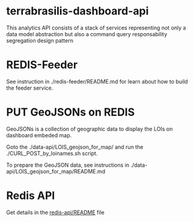 # terrabrasilis-dashboard-api
This analytics API consists of a stack of services representing not only a data model abstraction but also a command query responsability segregation design pattern

# REDIS-Feeder

See instruction in ./redis-feeder/README.md for learn about how to build the feeder service.


# PUT GeoJSONs on REDIS

GeoJSONs is a collection of geographic data to display the LOIs on dashboard embeded map.

Goto the ./data-api/LOIS_geojson_for_map/ and run the ./CURL_POST_by_loinames.sh script.

To prepare the GeoJSON data, see instructions in ./data-api/LOIS_geojson_for_map/README.md

# Redis API

Get details in the [redis-api/README](./redis-api/README.md) file